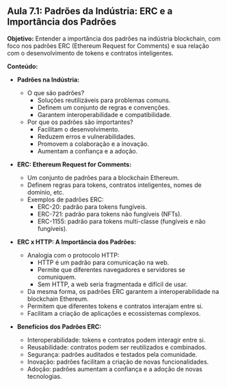 ## Aula 7.1: Padrões da Indústria: ERC e a Importância dos Padrões

**Objetivo:** Entender a importância dos padrões na indústria blockchain, com foco nos padrões ERC (Ethereum Request for Comments) e sua relação com o desenvolvimento de tokens e contratos inteligentes.

**Conteúdo:**

- **Padrões na Indústria:**
    - O que são padrões?
        - Soluções reutilizáveis para problemas comuns.
        - Definem um conjunto de regras e convenções.
        - Garantem interoperabilidade e compatibilidade.
    - Por que os padrões são importantes?
        - Facilitam o desenvolvimento.
        - Reduzem erros e vulnerabilidades.
        - Promovem a colaboração e a inovação.
        - Aumentam a confiança e a adoção.

- **ERC: Ethereum Request for Comments:**
    - Um conjunto de padrões para a blockchain Ethereum.
    - Definem regras para tokens, contratos inteligentes, nomes de domínio, etc.
    - Exemplos de padrões ERC:
        - ERC-20: padrão para tokens fungíveis.
        - ERC-721: padrão para tokens não fungíveis (NFTs).
        - ERC-1155: padrão para tokens multi-classe (fungíveis e não fungíveis).

- **ERC x HTTP: A Importância dos Padrões:**
    - Analogia com o protocolo HTTP:
        - HTTP é um padrão para comunicação na web.
        - Permite que diferentes navegadores e servidores se comuniquem.
        - Sem HTTP, a web seria fragmentada e difícil de usar.
    - Da mesma forma, os padrões ERC garantem a interoperabilidade na blockchain Ethereum.
    - Permitem que diferentes tokens e contratos interajam entre si.
    - Facilitam a criação de aplicações e ecossistemas complexos.

- **Benefícios dos Padrões ERC:**
    - Interoperabilidade: tokens e contratos podem interagir entre si.
    - Reusabilidade: contratos podem ser reutilizados e combinados.
    - Segurança: padrões auditados e testados pela comunidade.
    - Inovação: padrões facilitam a criação de novas funcionalidades.
    - Adoção: padrões aumentam a confiança e a adoção de novas tecnologias.

